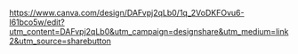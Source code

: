 https://www.canva.com/design/DAFvpj2qLb0/1q_2VoDKFOvu6-l61bco5w/edit?utm_content=DAFvpj2qLb0&utm_campaign=designshare&utm_medium=link2&utm_source=sharebutton
